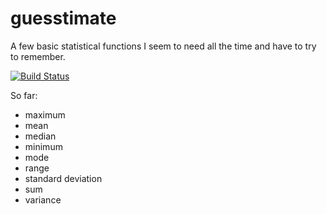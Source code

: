 guesstimate
===========

A few basic statistical functions I seem to need all the time and have to try to remember.

[![Build Status](https://travis-ci.org/banterability/guesstimate.svg?branch=master)](https://travis-ci.org/banterability/guesstimate)

So far:

* maximum
* mean
* median
* minimum
* mode
* range
* standard deviation
* sum
* variance
